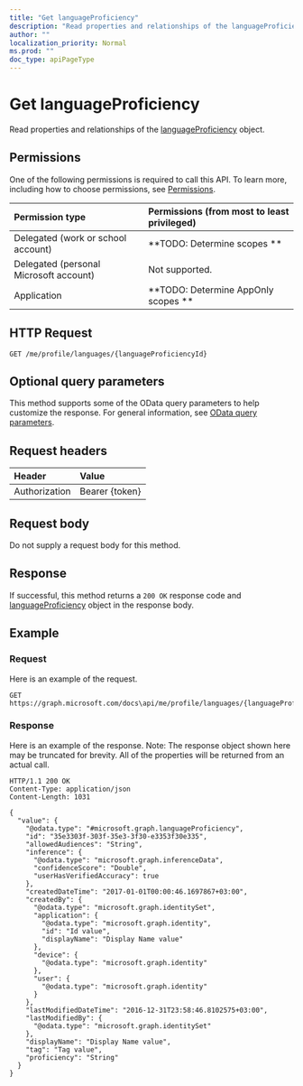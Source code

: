 ```yaml
---
title: "Get languageProficiency"
description: "Read properties and relationships of the languageProficiency object."
author: ""
localization_priority: Normal
ms.prod: ""
doc_type: apiPageType
---
```


# Get languageProficiency

Read properties and relationships of the [languageProficiency](../resources/languageproficiency.md) object.

## Permissions
One of the following permissions is required to call this API. To learn more, including how to choose permissions, see [Permissions](/concepts/permissions-reference.md).

|Permission type|Permissions (from most to least privileged)|
|:---|:---|
|Delegated (work or school account)|**TODO: Determine scopes **|
|Delegated (personal Microsoft account)|Not supported.|
|Application|**TODO: Determine AppOnly scopes **|

## HTTP Request
<!-- {
  "blockType": "ignored"
}
-->
``` http
GET /me/profile/languages/{languageProficiencyId}
```

## Optional query parameters
This method supports some of the OData query parameters to help customize the response. For general information, see [OData query parameters](/graph/query-parameters).

## Request headers
|Header|Value|
|:---|:---|
|Authorization|Bearer {token}|

## Request body
Do not supply a request body for this method.

## Response
If successful, this method returns a `200 OK` response code and [languageProficiency](../resources/languageproficiency.md) object in the response body.

## Example

### Request
Here is an example of the request.
<!-- {
  "blockType": "request",
  "name": "get_languageproficiency"
}
-->
``` http
GET https://graph.microsoft.com/docs\api/me/profile/languages/{languageProficiencyId}
```

### Response
Here is an example of the response. Note: The response object shown here may be truncated for brevity. All of the properties will be returned from an actual call.
<!-- {
  "blockType": "response",
  "truncated": true,
  "@odata.type": "microsoft.graph.languageProficiency"
}
-->
``` http
HTTP/1.1 200 OK
Content-Type: application/json
Content-Length: 1031

{
  "value": {
    "@odata.type": "#microsoft.graph.languageProficiency",
    "id": "35e3303f-303f-35e3-3f30-e3353f30e335",
    "allowedAudiences": "String",
    "inference": {
      "@odata.type": "microsoft.graph.inferenceData",
      "confidenceScore": "Double",
      "userHasVerifiedAccuracy": true
    },
    "createdDateTime": "2017-01-01T00:00:46.1697867+03:00",
    "createdBy": {
      "@odata.type": "microsoft.graph.identitySet",
      "application": {
        "@odata.type": "microsoft.graph.identity",
        "id": "Id value",
        "displayName": "Display Name value"
      },
      "device": {
        "@odata.type": "microsoft.graph.identity"
      },
      "user": {
        "@odata.type": "microsoft.graph.identity"
      }
    },
    "lastModifiedDateTime": "2016-12-31T23:58:46.8102575+03:00",
    "lastModifiedBy": {
      "@odata.type": "microsoft.graph.identitySet"
    },
    "displayName": "Display Name value",
    "tag": "Tag value",
    "proficiency": "String"
  }
}
```


